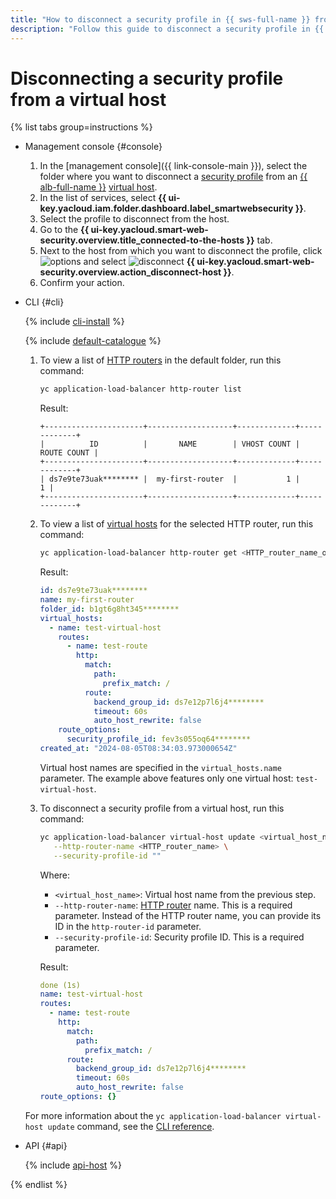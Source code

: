 ```yaml
---
title: "How to disconnect a security profile in {{ sws-full-name }} from a virtual host"
description: "Follow this guide to disconnect a security profile in {{ sws-full-name }} from a virtual host."
---
```


# Disconnecting a security profile from a virtual host

{% list tabs group=instructions %}

- Management console {#console}

   1. In the [management console]({{ link-console-main }}), select the folder where you want to disconnect a [security profile](../concepts/profiles.md) from an [{{ alb-full-name }}](../../application-load-balancer/) [virtual host](../../application-load-balancer/concepts/http-router.md#virtual-host).
   1. In the list of services, select **{{ ui-key.yacloud.iam.folder.dashboard.label_smartwebsecurity }}**.
   1. Select the profile to disconnect from the host.
   1. Go to the **{{ ui-key.yacloud.smart-web-security.overview.title_connected-to-the-hosts }}** tab.
   1. Next to the host from which you want to disconnect the profile, click ![options](../../_assets/console-icons/ellipsis.svg) and select ![disconnect](../../_assets/console-icons/arrow-shape-left-from-line.svg) **{{ ui-key.yacloud.smart-web-security.overview.action_disconnect-host }}**.
   1. Confirm your action.

- CLI {#cli}

   {% include [cli-install](../../_includes/cli-install.md) %}

   {% include [default-catalogue](../../_includes/default-catalogue.md) %}

   1. To view a list of [HTTP routers](../../application-load-balancer/concepts/http-router.md) in the default folder, run this command:

      ```bash
      yc application-load-balancer http-router list
      ```

      Result:

      ```text
      +----------------------+-------------------+-------------+-------------+
      |          ID          |       NAME        | VHOST COUNT | ROUTE COUNT |
      +----------------------+-------------------+-------------+-------------+
      | ds7e9te73uak******** |  my-first-router  |           1 |           1 |
      +----------------------+-------------------+-------------+-------------+
      ```

   1. To view a list of [virtual hosts](../../application-load-balancer/concepts/http-router.md#virtual-host) for the selected HTTP router, run this command:

      ```bash
      yc application-load-balancer http-router get <HTTP_router_name_or_ID>
      ```

      Result:

      ```yaml
      id: ds7e9te73uak********
      name: my-first-router
      folder_id: b1gt6g8ht345********
      virtual_hosts:
        - name: test-virtual-host
          routes:
            - name: test-route
              http:
                match:
                  path:
                    prefix_match: /
                route:
                  backend_group_id: ds7e12p7l6j4********
                  timeout: 60s
                  auto_host_rewrite: false
          route_options:
            security_profile_id: fev3s055oq64********
      created_at: "2024-08-05T08:34:03.973000654Z"
      ```

      Virtual host names are specified in the `virtual_hosts.name` parameter. The example above features only one virtual host: `test-virtual-host`.

   1. To disconnect a security profile from a virtual host, run this command:

      ```bash
      yc application-load-balancer virtual-host update <virtual_host_name> \
         --http-router-name <HTTP_router_name> \
         --security-profile-id ""
      ```

      Where:

      * `<virtual_host_name>`: Virtual host name from the previous step.
      * `--http-router-name`: [HTTP router](../../application-load-balancer/concepts/http-router.md) name. This is a required parameter. Instead of the HTTP router name, you can provide its ID in the `http-router-id` parameter.
      * `--security-profile-id`: Security profile ID. This is a required parameter.

      Result:

      ```yaml
      done (1s)
      name: test-virtual-host
      routes:
        - name: test-route
          http:
            match:
              path:
                prefix_match: /
            route:
              backend_group_id: ds7e12p7l6j4********
              timeout: 60s
              auto_host_rewrite: false
      route_options: {}
      ```

   For more information about the `yc application-load-balancer virtual-host update` command, see the [CLI reference](../../cli/cli-ref/managed-services/application-load-balancer/virtual-host/update.md).

- API {#api}

   {% include [api-host](../../_includes/smartwebsecurity/api-host.md) %}

{% endlist %}

